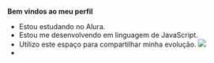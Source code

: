 **Bem vindos ao meu perfil**

- Estou estudando no Alura.
- Estou me desenvolvendo em linguagem de JavaScript.
- Utilizo este espaço para compartilhar minha evolução.
![]( https://media.tenor.com/siUF6_Z22eUAAAAC/wow.gif)
-
